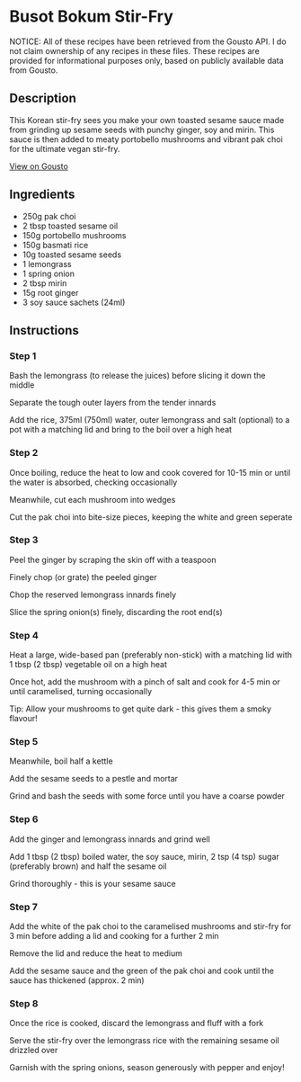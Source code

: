 # Busot Bokum Stir-Fry

NOTICE: All of these recipes have been retrieved from the Gousto API. I do not claim ownership of any recipes in these files. These recipes are provided for informational purposes only, based on publicly available data from Gousto.

## Description

This Korean stir-fry sees you make your own toasted sesame sauce made from grinding up sesame seeds with punchy ginger, soy and mirin. This sauce is then added to meaty portobello mushrooms and vibrant pak choi for the ultimate vegan stir-fry.

[View on Gousto](https://www.gousto.co.uk/recipes/cookbook/busot-bokum-stir-fry)

## Ingredients

- 250g pak choi
- 2 tbsp toasted sesame oil
- 150g portobello mushrooms
- 150g basmati rice 
- 10g toasted sesame seeds
- 1 lemongrass
- 1 spring onion
- 2 tbsp mirin
- 15g root ginger
- 3 soy sauce sachets (24ml)

## Instructions


### Step 1

Bash the lemongrass (to release the juices) before slicing it down the middle


Separate the tough outer layers from the tender innards


Add the rice, 375ml <span class="text-danger">(750ml)</span> water, outer lemongrass and salt (optional) to a pot with a matching lid and bring to the boil over a high heat


### Step 2

Once boiling, reduce the heat to low and cook covered for 10-15 min or until the water is absorbed, checking occasionally


Meanwhile, cut each mushroom into wedges


Cut the pak choi into bite-size pieces, keeping the white and green seperate


### Step 3

Peel the ginger by scraping the skin off with a teaspoon


Finely chop (or grate) the peeled ginger


Chop the reserved lemongrass innards finely


Slice the spring onion<span class="text-danger">(s)</span> finely, discarding the root end<span class="text-danger">(s) </span>


### Step 4

Heat a large, wide-based pan (preferably non-stick) with a matching lid with 1 tbsp <span class="text-danger">(2 tbsp)</span> vegetable oil on a high heat


Once hot, add the mushroom with a pinch of salt and cook for 4-5 min or until caramelised, turning occasionally


Tip: Allow your mushrooms to get quite dark - this gives them a smoky flavour!


### Step 5

Meanwhile, boil half a kettle


Add the sesame seeds to a pestle and mortar


Grind and bash the seeds with some force until you have a coarse powder


### Step 6

Add the ginger and lemongrass innards and grind well


Add 1 tbsp <span class="text-danger">(2 tbsp)</span> boiled water, the soy sauce, mirin, 2 tsp <span class="text-danger">(4 tsp)</span> sugar (preferably brown) and half the sesame oil


Grind thoroughly - this is your sesame sauce


### Step 7

Add the white of the pak choi to the caramelised mushrooms and stir-fry for 3 min before adding a lid and cooking for a further 2 min


Remove the lid and reduce the heat to medium


Add the sesame sauce and the green of the pak choi and cook until the sauce has thickened (approx. 2 min)

### Step 8

Once the rice is cooked, discard the lemongrass and fluff with a fork


Serve the stir-fry over the lemongrass rice with the remaining sesame oil drizzled over


Garnish with the spring onions, season generously with pepper and enjoy!

